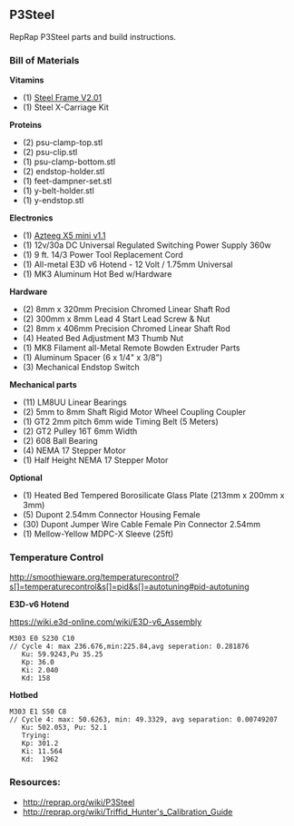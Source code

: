 P3Steel
---
RepRap P3Steel parts and build instructions.

### Bill of Materials

**Vitamins**

- (1) [Steel Frame V2.01](http://orballoprinting.com/en/frame/8-prusa-i3-steel-frame-p3steel.html)
- (1) Steel X-Carriage Kit

**Proteins**

- (2) psu-clamp-top.stl
- (2) psu-clip.stl
- (1) psu-clamp-bottom.stl
- (2) endstop-holder.stl
- (1) feet-dampner-set.stl
- (1) y-belt-holder.stl
- (1) y-endstop.stl

**Electronics**

- (1) [Azteeg X5 mini v1.1](https://www.panucatt.com/azteeg_X5_mini_reprap_3d_printer_controller_p/ax5mini.htm)
- (1) 12v/30a DC Universal Regulated Switching Power Supply 360w
- (1) 9 ft. 14/3 Power Tool Replacement Cord
- (1) All-metal E3D v6 Hotend - 12 Volt / 1.75mm Universal
- (1) MK3 Aluminum Hot Bed w/Hardware

**Hardware**

- (2) 8mm x 320mm Precision Chromed Linear Shaft Rod
- (2) 300mm x 8mm Lead 4 Start Lead Screw & Nut
- (2) 8mm x 406mm Precision Chromed Linear Shaft Rod
- (4) Heated Bed Adjustment M3 Thumb Nut
- (1) MK8 Filament all-Metal Remote Bowden Extruder Parts
- (1) Aluminum Spacer (6 x 1/4" x 3/8")
- (3) Mechanical Endstop Switch

**Mechanical parts**

- (11) LM8UU Linear Bearings 
- (2) 5mm to 8mm Shaft Rigid Motor Wheel Coupling Coupler 
- (1) GT2 2mm pitch 6mm wide Timing Belt (5 Meters)
- (2) GT2 Pulley 16T 6mm Width
- (2) 608 Ball Bearing
- (4) NEMA 17 Stepper Motor
- (1) Half Height NEMA 17 Stepper Motor

**Optional**

- (1) Heated Bed Tempered Borosilicate Glass Plate (213mm x 200mm x 3mm) 
- (5) Dupont 2.54mm Connector Housing Female
- (30) Dupont Jumper Wire Cable Female Pin Connector 2.54mm
- (1) Mellow-Yellow MDPC-X Sleeve (25ft)

### Temperature Control

http://smoothieware.org/temperaturecontrol?s[]=temperaturecontrol&s[]=pid&s[]=autotuning#pid-autotuning


**E3D-v6 Hotend**

https://wiki.e3d-online.com/wiki/E3D-v6_Assembly

```shell
M303 E0 S230 C10
// Cycle 4: max 236.676,min:225.84,avg seperation: 0.281876
   Ku: 59.9243,Pu 35.25
   Kp: 36.0
   Ki: 2.040
   Kd: 158
```

**Hotbed**

```shell
M303 E1 S50 C8
// Cycle 4: max: 50.6263, min: 49.3329, avg separation: 0.00749207
   Ku: 502.053, Pu: 52.1
   Trying:
   Kp: 301.2
   Ki: 11.564
   Kd:  1962
```

### Resources:
- http://reprap.org/wiki/P3Steel
- http://reprap.org/wiki/Triffid_Hunter's_Calibration_Guide
